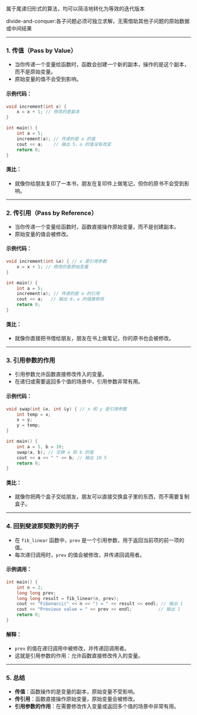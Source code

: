 属于尾递归形式的算法，均可以简洁地转化为等效的迭代版本

divide-and-conquer:各子问题必须可独立求解，无需借助其他子问题的原始数据或中间结果


---

### 1. **传值（Pass by Value）**
   - 当你传递一个变量给函数时，函数会创建一个新的副本，操作的是这个副本，而不是原始变量。
   - 原始变量的值不会受到影响。

   #### 示例代码：
   ```cpp
   void increment(int x) {
       x = x + 1; // 修改的是副本
   }

   int main() {
       int a = 5;
       increment(a); // 传递的是 a 的值
       cout << a;    // 输出 5，a 的值没有改变
       return 0;
   }
   ```

   #### 类比：
   - 就像你给朋友复印了一本书，朋友在复印件上做笔记，但你的原书不会受到影响。

---

### 2. **传引用（Pass by Reference）**
   - 当你传递一个变量给函数时，函数直接操作原始变量，而不是创建副本。
   - 原始变量的值会被修改。

   #### 示例代码：
   ```cpp
   void increment(int &x) { // x 是引用参数
       x = x + 1; // 修改的是原始变量
   }

   int main() {
       int a = 5;
       increment(a); // 传递的是 a 的引用
       cout << a;   // 输出 6，a 的值被修改
       return 0;
   }
   ```

   #### 类比：
   - 就像你直接把书借给朋友，朋友在书上做笔记，你的原书也会被修改。

---

### 3. **引用参数的作用**
   - 引用参数允许函数直接修改传入的变量。
   - 在递归或需要返回多个值的场景中，引用参数非常有用。

   #### 示例代码：
   ```cpp
   void swap(int &x, int &y) { // x 和 y 是引用参数
       int temp = x;
       x = y;
       y = temp;
   }

   int main() {
       int a = 5, b = 10;
       swap(a, b); // 交换 a 和 b 的值
       cout << a << " " << b; // 输出 10 5
       return 0;
   }
   ```

   #### 类比：
   - 就像你把两个盒子交给朋友，朋友可以直接交换盒子里的东西，而不需要复制盒子。

---

### 4. **回到斐波那契数列的例子**
   - 在 `fib_linear` 函数中，`prev` 是一个引用参数，用于返回当前项的前一项的值。
   - 每次递归调用时，`prev` 的值会被修改，并传递回调用者。

   #### 示例调用：
   ```cpp
   int main() {
       int n = 2;
       long long prev;
       long long result = fib_linear(n, prev);
       cout << "Fibonacci(" << n << ") = " << result << endl; // 输出 1
       cout << "Previous value = " << prev << endl;          // 输出 1
       return 0;
   }
   ```

   #### 解释：
   - `prev` 的值在递归调用中被修改，并传递回调用者。
   - 这就是引用参数的作用：允许函数直接修改传入的变量。

---

### 5. **总结**
   - **传值**：函数操作的是变量的副本，原始变量不受影响。
   - **传引用**：函数直接操作原始变量，原始变量会被修改。
   - **引用参数的作用**：在需要修改传入变量或返回多个值的场景中非常有用。
